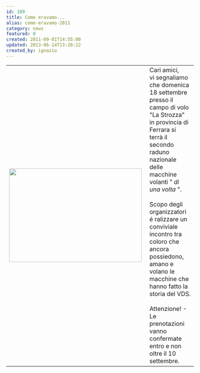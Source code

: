 ```yaml
---
id: 109
title: Come eravamo...
alias: come-eravamo-2011
category: news
featured: 0
created: 2011-09-01T14:55:00
updated: 2013-06-14T13:28:22
created_by: ignazio
---
```

<table border="0">
 <tbody>
  <tr>
   <td>
    <img border="0" height="251" src="images/stories/2011-come-eravamo-volantino.jpg" style="float: left; padding-right: 5px;" width="356"/>
   </td>
   <td valign="top">
    Cari amici,
    <br/>
    vi segnaliamo che domenica 18 settembre presso il campo di volo "La Strozza" in provincia di Ferrara si terrà il secondo raduno nazionale delle macchine volanti "
    <em>
     di una volta
    </em>
    ".
    <br/>
    <br/>
    Scopo degli organizzatori é ralizzare un conviviale incontro tra coloro che ancora possiedono, amano e volano le macchine che hanno fatto la storia del VDS.
    <br/>
    <br/>
    Attenzione! - Le prenotazioni vanno confermate entro e non oltre il 10 settembre.
   </td>
  </tr>
 </tbody>
</table>
